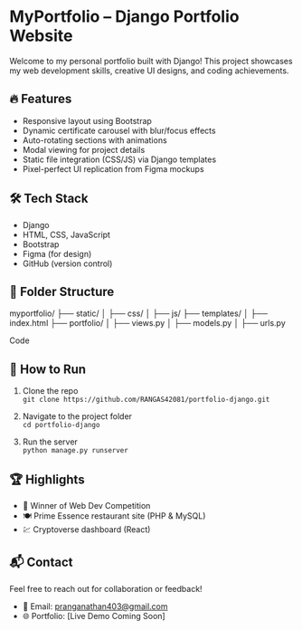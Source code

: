 # MyPortfolio – Django Portfolio Website

Welcome to my personal portfolio built with Django! This project showcases my web development skills, creative UI designs, and coding achievements.

## 🔥 Features

- Responsive layout using Bootstrap
- Dynamic certificate carousel with blur/focus effects
- Auto-rotating sections with animations
- Modal viewing for project details
- Static file integration (CSS/JS) via Django templates
- Pixel-perfect UI replication from Figma mockups

## 🛠️ Tech Stack

- Django
- HTML, CSS, JavaScript
- Bootstrap
- Figma (for design)
- GitHub (version control)

## 📁 Folder Structure

myportfolio/ 
├── static/ 
│ ├── css/ 
│ ├── js/ 
├── templates/ 
│ ├── index.html 
├── portfolio/ 
│ ├── views.py 
│ ├── models.py 
│ ├── urls.py

Code

## 🚀 How to Run

1. Clone the repo  
   `git clone https://github.com/RANGAS42081/portfolio-django.git`

2. Navigate to the project folder  
   `cd portfolio-django`

3. Run the server  
   `python manage.py runserver`

## 🏆 Highlights

- 🥇 Winner of Web Dev Competition
- 🍽️ Prime Essence restaurant site (PHP & MySQL)
- 💹 Cryptoverse dashboard (React)

## 📬 Contact

Feel free to reach out for collaboration or feedback!

- 📧 Email: pranganathan403@gmail.com
- 🌐 Portfolio: [Live Demo Coming Soon]
